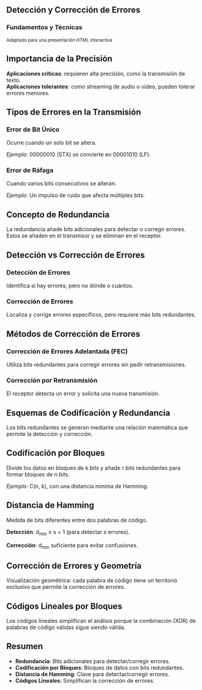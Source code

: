 <title>Demo</title>
<!-- Reveal.js Configuration -->
<section>
    <h1>Detección y Corrección de Errores</h1>
    <h3>Fundamentos y Técnicas</h3>
    <p>
        <small>Adaptado para una presentación HTML interactiva</small>
    </p>
</section>

<section>
    <h2>Importancia de la Precisión</h2>
    <p>
        <strong>Aplicaciones críticas</strong>: requieren alta precisión, como la transmisión de texto. <br>
        <strong>Aplicaciones tolerantes</strong>: como streaming de audio o video, pueden tolerar errores menores.
    </p>
</section>

<section>
    <h2>Tipos de Errores en la Transmisión</h2>
    <section>
        <h3>Error de Bit Único</h3>
        <p>Ocurre cuando un solo bit se altera.</p>
        <p><em>Ejemplo</em>: 00000010 (STX) se convierte en 00001010 (LF).</p>
    </section>
    <section>
        <h3>Error de Ráfaga</h3>
        <p>Cuando varios bits consecutivos se alteran.</p>
        <p><em>Ejemplo</em>: Un impulso de ruido que afecta múltiples bits.</p>
    </section>
</section>

<section>
    <h2>Concepto de Redundancia</h2>
    <p>La redundancia añade bits adicionales para detectar o corregir errores. Estos se añaden en el transmisor y se eliminan en el receptor.</p>
</section>

<section>
    <h2>Detección vs Corrección de Errores</h2>
    <section>
        <h3>Detección de Errores</h3>
        <p>Identifica si hay errores, pero no dónde o cuántos.</p>
    </section>
    <section>
        <h3>Corrección de Errores</h3>
        <p>Localiza y corrige errores específicos, pero requiere más bits redundantes.</p>
    </section>
</section>

<section>
    <h2>Métodos de Corrección de Errores</h2>
    <section>
        <h3>Corrección de Errores Adelantada (FEC)</h3>
        <p>Utiliza bits redundantes para corregir errores sin pedir retransmisiones.</p>
    </section>
    <section>
        <h3>Corrección por Retransmisión</h3>
        <p>El receptor detecta un error y solicita una nueva transmisión.</p>
    </section>
</section>

<section>
    <h2>Esquemas de Codificación y Redundancia</h2>
    <p>Los bits redundantes se generan mediante una relación matemática que permite la detección y corrección.</p>
</section>

<section>
    <h2>Codificación por Bloques</h2>
    <p>Divide los datos en bloques de <em>k bits</em> y añade <em>r bits</em> redundantes para formar bloques de <em>n bits</em>.</p>
    <p><em>Ejemplo</em>: C(n, k), con una distancia mínima de Hamming.</p>
</section>

<section>
    <h2>Distancia de Hamming</h2>
    <p>Medida de bits diferentes entre dos palabras de código.</p>
    <p><strong>Detección</strong>: d<sub>min</sub> ≥ s + 1 (para detectar s errores).</p>
    <p><strong>Corrección</strong>: d<sub>min</sub> suficiente para evitar confusiones.</p>
</section>

<section>
    <h2>Corrección de Errores y Geometría</h2>
    <p>Visualización geométrica: cada palabra de código tiene un territorio exclusivo que permite la corrección de errores.</p>
</section>

<section>
    <h2>Códigos Lineales por Bloques</h2>
    <p>Los códigos lineales simplifican el análisis porque la combinación (XOR) de palabras de código válidas sigue siendo válida.</p>
</section>

<section>
    <h2>Resumen</h2>
    <ul>
        <li><strong>Redundancia</strong>: Bits adicionales para detectar/corregir errores.</li>
        <li><strong>Codificación por Bloques</strong>: Bloques de datos con bits redundantes.</li>
        <li><strong>Distancia de Hamming</strong>: Clave para detectar/corregir errores.</li>
        <li><strong>Códigos Lineales</strong>: Simplifican la corrección de errores.</li>
    </ul>
</section>
